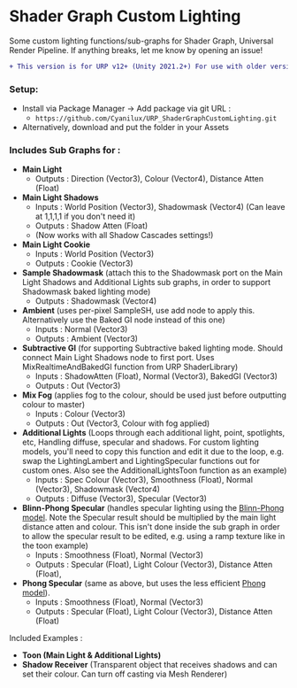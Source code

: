 # Shader Graph Custom Lighting
Some custom lighting functions/sub-graphs for Shader Graph, Universal Render Pipeline. If anything breaks, let me know by opening an issue!

```diff
+ This version is for URP v12+ (Unity 2021.2+) For use with older versions use the v8 branch!
```

### Setup:
- Install via Package Manager → Add package via git URL : 
  - `https://github.com/Cyanilux/URP_ShaderGraphCustomLighting.git`
- Alternatively, download and put the folder in your Assets

### Includes Sub Graphs for :
- **Main Light**
  - Outputs : Direction (Vector3), Colour (Vector4), Distance Atten (Float)
- **Main Light Shadows**
  - Inputs : World Position (Vector3), Shadowmask (Vector4) (Can leave at 1,1,1,1 if you don't need it)
  - Outputs : Shadow Atten (Float)
  - (Now works with all Shadow Cascades settings!)
- **Main Light Cookie**
  - Inputs : World Position (Vector3)
  - Outputs : Cookie (Vector3)
- **Sample Shadowmask** (attach this to the Shadowmask port on the Main Light Shadows and Additional Lights sub graphs, in order to support Shadowmask baked lighting mode)
  - Outputs : Shadowmask (Vector4)
- **Ambient** (uses per-pixel SampleSH, use add node to apply this. Alternatively use the Baked GI node instead of this one)
  - Inputs : Normal (Vector3)
  - Outputs : Ambient (Vector3)
- **Subtractive GI** (for supporting Subtractive baked lighting mode. Should connect Main Light Shadows node to first port. Uses MixRealtimeAndBakedGI function from URP ShaderLibrary)
  - Inputs : ShadowAtten (Float), Normal (Vector3), BakedGI (Vector3)
  - Outputs : Out (Vector3)
- **Mix Fog** (applies fog to the colour, should be used just before outputting colour to master)
  - Inputs : Colour (Vector3)
  - Outputs : Out (Vector3, Colour with fog applied)
- **Additional Lights** (Loops through each additional light, point, spotlights, etc, Handling diffuse, specular and shadows. For custom lighting models, you'll need to copy this function and edit it due to the loop, e.g. swap the LightingLambert and LightingSpecular functions out for custom ones. Also see the AdditionalLightsToon function as an example)
  - Inputs : Spec Colour (Vector3), Smoothness (Float), Normal (Vector3), Shadowmask (Vector4)
  - Outputs : Diffuse (Vector3), Specular (Vector3)
- **Blinn-Phong Specular** (handles specular lighting using the [Blinn-Phong model](https://en.wikipedia.org/wiki/Blinn%E2%80%93Phong_reflection_model). Note the Specular result should be multiplied by the main light distance atten and colour. This isn't done inside the sub graph in order to allow the specular result to be edited, e.g. using a ramp texture like in the toon example)
  - Inputs : Smoothness (Float), Normal (Vector3)
  - Outputs : Specular (Float), Light Colour (Vector3), Distance Atten (Float),
- **Phong Specular** (same as above, but uses the less efficient [Phong model](https://en.wikipedia.org/wiki/Phong_reflection_model)).
  - Inputs : Smoothness (Float), Normal (Vector3)
  - Outputs : Specular (Float), Light Colour (Vector3), Distance Atten (Float)

Included Examples :
- **Toon (Main Light & Additional Lights)**
- **Shadow Receiver** (Transparent object that receives shadows and can set their colour. Can turn off casting via Mesh Renderer)

